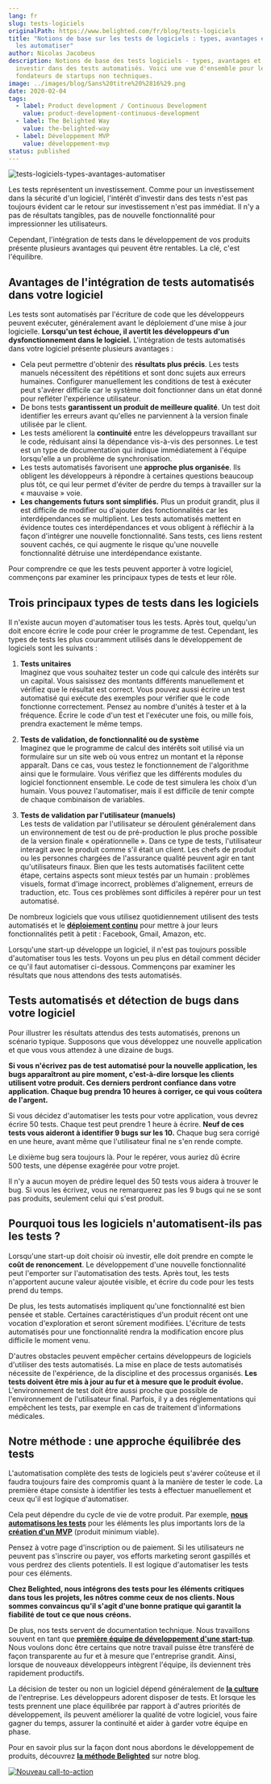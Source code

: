 ```yaml
---
lang: fr
slug: tests-logiciels
originalPath: https://www.belighted.com/fr/blog/tests-logiciels
title: "Notions de base sur les tests de logiciels : types, avantages et quand
  les automatiser"
author: Nicolas Jacobeus
description: Notions de base des tests logiciels - types, avantages et quand
  investir dans des tests automatisés. Voici une vue d'ensemble pour les
  fondateurs de startups non techniques.
image: ../images/blog/Sans%20titre%20%2816%29.png
date: 2020-02-04
tags:
  - label: Product development / Continuous Development
    value: product-development-continuous-development
  - label: The Belighted Way
    value: the-belighted-way
  - label: Développement MVP
    value: développement-mvp
status: published
---
```

![tests-logiciels-types-avantages-automatiser](/content/images/legacy/VbJ9E3wOzSQnFlH3YHebO.png)

Les tests représentent un investissement. Comme pour un investissement dans la sécurité d'un logiciel, l'intérêt d'investir dans des tests n'est pas toujours évident car le retour sur investissement n'est pas immédiat. Il n'y a pas de résultats tangibles, pas de nouvelle fonctionnalité pour impressionner les utilisateurs.

Cependant, l'intégration de tests dans le développement de vos produits présente plusieurs avantages qui peuvent être rentables. La clé, c'est l'équilibre.

**Avantages de l'intégration de tests automatisés dans votre logiciel**
-----------------------------------------------------------------------

Les tests sont automatisés par l'écriture de code que les développeurs peuvent exécuter, généralement avant le déploiement d'une mise à jour logicielle. **Lorsqu'un test échoue, il avertit les développeurs d'un dysfonctionnement dans le logiciel.** L'intégration de tests automatisés dans votre logiciel présente plusieurs avantages :

*   Cela peut permettre d'obtenir des **résultats plus précis**. Les tests manuels nécessitent des répétitions et sont donc sujets aux erreurs humaines. Configurer manuellement les conditions de test à exécuter peut s'avérer difficile car le système doit fonctionner dans un état donné pour refléter l'expérience utilisateur.
*   De bons tests **garantissent un produit de meilleure qualité**. Un test doit identifier les erreurs avant qu'elles ne parviennent à la version finale utilisée par le client.
*   Les tests améliorent la **continuité** entre les développeurs travaillant sur le code, réduisant ainsi la dépendance vis-à-vis des personnes. Le test est un type de documentation qui indique immédiatement à l'équipe lorsqu'elle a un problème de synchronisation.
*   Les tests automatisés favorisent une **approche plus organisée**. Ils obligent les développeurs à répondre à certaines questions beaucoup plus tôt, ce qui leur permet d'éviter de perdre du temps à travailler sur la « mauvaise » voie.
*   **Les changements futurs sont simplifiés.** Plus un produit grandit, plus il est difficile de modifier ou d'ajouter des fonctionnalités car les interdépendances se multiplient. Les tests automatisés mettent en évidence toutes ces interdépendances et vous obligent à réfléchir à la façon d'intégrer une nouvelle fonctionnalité. Sans tests, ces liens restent souvent cachés, ce qui augmente le risque qu'une nouvelle fonctionnalité détruise une interdépendance existante.

Pour comprendre ce que les tests peuvent apporter à votre logiciel, commençons par examiner les principaux types de tests et leur rôle.

**Trois principaux types de tests dans les logiciels**
------------------------------------------------------

Il n'existe aucun moyen d'automatiser tous les tests. Après tout, quelqu'un doit encore écrire le code pour créer le programme de test. Cependant, les types de tests les plus couramment utilisés dans le développement de logiciels sont les suivants :

1.  **Tests unitaires**  
    Imaginez que vous souhaitez tester un code qui calcule des intérêts sur un capital. Vous saisissez des montants différents manuellement et vérifiez que le résultat est correct. Vous pouvez aussi écrire un test automatisé qui exécute des exemples pour vérifier que le code fonctionne correctement. Pensez au nombre d'unités à tester et à la fréquence. Écrire le code d'un test et l'exécuter une fois, ou mille fois, prendra exactement le même temps.  
    
2.  **Tests de validation, de fonctionnalité ou de système**  
    Imaginez que le programme de calcul des intérêts soit utilisé via un formulaire sur un site web où vous entrez un montant et la réponse apparaît. Dans ce cas, vous testez le fonctionnement de l'algorithme ainsi que le formulaire. Vous vérifiez que les différents modules du logiciel fonctionnent ensemble. Le code de test simulera les choix d'un humain. Vous pouvez l'automatiser, mais il est difficile de tenir compte de chaque combinaison de variables.   
    
3.  **Tests de validation par l'utilisateur (manuels)**  
    Les tests de validation par l'utilisateur se déroulent généralement dans un environnement de test ou de pré-production le plus proche possible de la version finale « opérationnelle ». Dans ce type de tests, l'utilisateur interagit avec le produit comme s'il était un client. Les chefs de produit ou les personnes chargées de l'assurance qualité peuvent agir en tant qu'utilisateurs finaux. Bien que les tests automatisés facilitent cette étape, certains aspects sont mieux testés par un humain : problèmes visuels, format d'image incorrect, problèmes d'alignement, erreurs de traduction, etc. Tous ces problèmes sont difficiles à repérer pour un test automatisé.

De nombreux logiciels que vous utilisez quotidiennement utilisent des tests automatisés et le **[déploiement continu](/fr/blog/livraison-continue-startup)** pour mettre à jour leurs fonctionnalités petit à petit : Facebook, Gmail, Amazon, etc.

Lorsqu'une start-up développe un logiciel, il n'est pas toujours possible d'automatiser tous les tests. Voyons un peu plus en détail comment décider ce qu'il faut automatiser ci-dessous. Commençons par examiner les résultats que nous attendons des tests automatisés.

**Tests automatisés et détection de bugs dans votre logiciel**
--------------------------------------------------------------

Pour illustrer les résultats attendus des tests automatisés, prenons un scénario typique. Supposons que vous développez une nouvelle application et que vous vous attendez à une dizaine de bugs. 

**Si vous n'écrivez pas de test automatisé pour la nouvelle application, les bugs apparaîtront au pire moment, c'est-à-dire lorsque les clients utilisent votre produit. Ces derniers perdront confiance dans votre application. Chaque bug prendra 10 heures à corriger, ce qui vous coûtera de l'argent.**

Si vous décidez d'automatiser les tests pour votre application, vous devrez écrire 50 tests. Chaque test peut prendre 1 heure à écrire. **Neuf de ces tests vous aideront à identifier 9 bugs sur les 10.** Chaque bug sera corrigé en une heure, avant même que l'utilisateur final ne s'en rende compte.

Le dixième bug sera toujours là. Pour le repérer, vous auriez dû écrire 500 tests, une dépense exagérée pour votre projet.

Il n'y a aucun moyen de prédire lequel des 50 tests vous aidera à trouver le bug. Si vous les écrivez, vous ne remarquerez pas les 9 bugs qui ne se sont pas produits, seulement celui qui s'est produit.

**Pourquoi tous les logiciels n'automatisent-ils pas les tests ?**
------------------------------------------------------------------

Lorsqu'une start-up doit choisir où investir, elle doit prendre en compte le **coût de renoncement**. Le développement d'une nouvelle fonctionnalité peut l'emporter sur l'automatisation des tests. Après tout, les tests n'apportent aucune valeur ajoutée visible, et écrire du code pour les tests prend du temps. 

De plus, les tests automatisés impliquent qu'une fonctionnalité est bien pensée et stable. Certaines caractéristiques d'un produit récent ont une vocation d'exploration et seront sûrement modifiées. L'écriture de tests automatisés pour une fonctionnalité rendra la modification encore plus difficile le moment venu.

D'autres obstacles peuvent empêcher certains développeurs de logiciels d'utiliser des tests automatisés. La mise en place de tests automatisés nécessite de l'expérience, de la discipline et des processus organisés. **Les tests doivent être mis à jour au fur et à mesure que le produit évolue.** L'environnement de test doit être aussi proche que possible de l'environnement de l'utilisateur final. Parfois, il y a des réglementations qui empêchent les tests, par exemple en cas de traitement d'informations médicales. 

**Notre méthode : une approche équilibrée des tests**
-----------------------------------------------------

L'automatisation complète des tests de logiciels peut s'avérer coûteuse et il faudra toujours faire des compromis quant à la manière de tester le code. La première étape consiste à identifier les tests à effectuer manuellement et ceux qu'il est logique d'automatiser. 

Cela peut dépendre du cycle de vie de votre produit. Par exemple, **[nous automatisons les tests](https://www.belighted.com/blog/how-we-test-our-rails-projects-1-3)** pour les éléments les plus importants lors de la **[création d'un MVP](/fr/developpement-mvp)** (produit minimum viable). 

Pensez à votre page d'inscription ou de paiement. Si les utilisateurs ne peuvent pas s'inscrire ou payer, vos efforts marketing seront gaspillés et vous perdrez des clients potentiels. Il est logique d'automatiser les tests pour ces éléments. 

**Chez Belighted, nous intégrons des tests pour les éléments critiques dans tous les projets, les nôtres comme ceux de nos clients. Nous sommes convaincus qu'il s'agit d'une bonne pratique qui garantit la fiabilité de tout ce que nous créons.**

De plus, nos tests servent de documentation technique. Nous travaillons souvent en tant que **[première équipe de développement d'une start-tup](/fr/blog/avantages-inconvenients-externaliser-developpement-saas)**. Nous voulons donc être certains que notre travail puisse être transféré de façon transparente au fur et à mesure que l'entreprise grandit. Ainsi, lorsque de nouveaux développeurs intègrent l'équipe, ils deviennent très rapidement productifs.

La décision de tester ou non un logiciel dépend généralement de **[la culture](/fr/a-propos)** de l'entreprise. Les développeurs adorent disposer de tests. Et lorsque les tests prennent une place équilibrée par rapport à d'autres priorités de développement, ils peuvent améliorer la qualité de votre logiciel, vous faire gagner du temps, assurer la continuité et aider à garder votre équipe en phase.

Pour en savoir plus sur la façon dont nous abordons le développement de produits, découvrez **[la méthode Belighted](/fr/blog/methode-developpement-produits-saas)** sur notre blog.

[![Nouveau call-to-action](/content/images/legacy/jLxarWVFZ4IWPcDnMDdPS.png)](https://cta-redirect.hubspot.com/cta/redirect/1684659/9910533f-98e7-4836-a277-f9b2eb95e8b8)